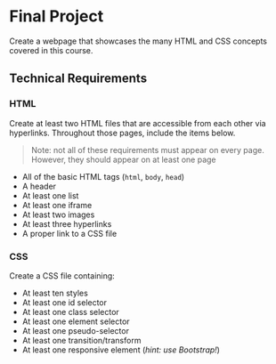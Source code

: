 # Final Project
Create a webpage that showcases the many HTML and CSS concepts covered in this course.

## Technical Requirements
### HTML
Create at least two HTML files that are accessible from each other via hyperlinks. Throughout those pages, include the items below.
>Note: not all of these requirements must appear on every page. However, they should appear on at least one page
- All of the basic HTML tags (`html`, `body`, `head`)
- A header
- At least one list
- At least one iframe
- At least two images
- At least three hyperlinks
- A proper link to a CSS file

### CSS
Create a CSS file containing:
- At least ten styles
- At least one id selector
- At least one class selector
- At least one element selector
- At least one pseudo-selector
- At least one transition/transform
- At least one responsive element (_hint: use Bootstrap!_)